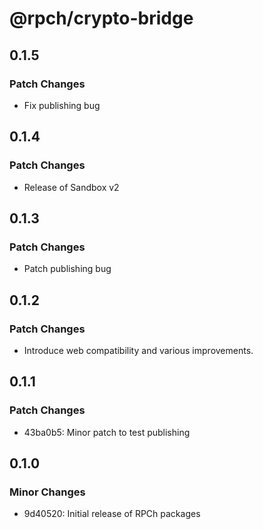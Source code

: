 # @rpch/crypto-bridge

## 0.1.5

### Patch Changes

- Fix publishing bug

## 0.1.4

### Patch Changes

- Release of Sandbox v2

## 0.1.3

### Patch Changes

- Patch publishing bug

## 0.1.2

### Patch Changes

- Introduce web compatibility and various improvements.

## 0.1.1

### Patch Changes

- 43ba0b5: Minor patch to test publishing

## 0.1.0

### Minor Changes

- 9d40520: Initial release of RPCh packages

